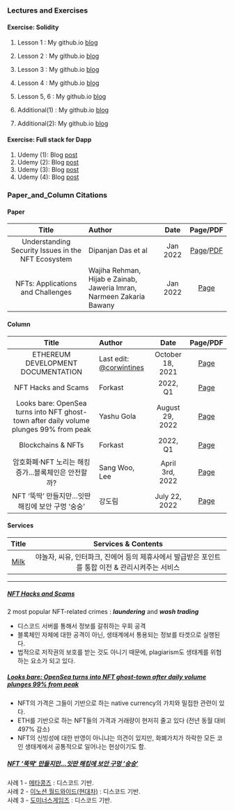 ### Lectures and Exercises

#### Exercise: Solidity

1. Lesson 1 : My github.io [blog](https://snp0301.github.io/solidity/230215Solidity/)
2. Lesson 2 : My github.io [blog](https://snp0301.github.io/solidity/230221Solidity/)
3. Lesson 3 : My github.io [blog](https://snp0301.github.io/solidity/230223Solidty/)
4. Lesson 4 : My github.io [blog](https://snp0301.github.io/solidity/230227Solidity/)
5. Lesson 5, 6 : My github.io [blog](https://snp0301.github.io/solidity/230308Solidity/)

6. Additional(1) : My github.io [blog](https://snp0301.github.io/solidity/230213Solidity/)
7. Additional(2): My github.io [blog](https://snp0301.github.io/solidity/230214Solidity/)

#### Exercise: Full stack for Dapp

1. Udemy (1): Blog [post](https://snp0301.github.io/daily/230410Daily/)
2. Udemy (2): Blog [post](https://snp0301.github.io/daily/230411Daily/)
3. Udemy (3): Blog [post](https://snp0301.github.io/daily/230412Daily/)
4. Udemy (4): Blog [post](https://snp0301.github.io/daily/230413Daily/)

### Paper_and_Column Citations

#### Paper

|                       Title                        | Author                                                               |   Date   |                                       Page/PDF                                       |
| :------------------------------------------------: | :------------------------------------------------------------------- | :------: | :----------------------------------------------------------------------------------: |
| Understanding Security Issues in the NFT Ecosystem | Dipanjan Das et al                                                   | Jan 2022 | [Page](https://arxiv.org/abs/2111.08893)/[PDF](https://arxiv.org/pdf/2111.08893.pdf) |
|         NFTs: Applications and Challenges          | Wajiha Rehman, Hijab e Zainab, Jaweria Imran, Narmeen Zakaria Bawany | Jan 2022 |                 [Page](https://ieeexplore.ieee.org/document/9677260)                 |

#### Column

|                                         Title                                          | Author                                                    |       Date       |                                                        Page/PDF                                                        |
| :------------------------------------------------------------------------------------: | :-------------------------------------------------------- | :--------------: | :--------------------------------------------------------------------------------------------------------------------: |
|                           ETHEREUM DEVELOPMENT DOCUMENTATION                           | Last edit: [@corwintines](https://github.com/corwintines) | October 18, 2021 |                                    [Page](https://ethereum.org/en/developers/docs/)                                    |
|                                  NFT Hacks and Scams                                   | Forkast                                                   |     2022, Q1     |                       [Page](https://forkast.news/state-of-the-nft-market/nft-hacks-and-scams/)                        |
| Looks bare: OpenSea turns into NFT ghost-town after daily volume plunges 99% from peak | Yashu Gola                                                | August 29, 2022  | [Page](https://cointelegraph.com/news/looks-bare-opensea-turns-into-nft-ghost-town-after-volume-plunges-99-in-90-days) |
|                                   Blockchains & NFTs                                   | Forkast                                                   |     2022, Q1     |                       [Page](https://forkast.news/state-of-the-nft-market/blockchains-and-nfts/)                       |
|                  암호화폐·NFT 노리는 해킹 증가...블록체인은 안전할까?                  | Sang Woo, Lee                                             | April 3rd, 2022  |                                 [Page](https://www.ajunews.com/view/20220403073351876)                                 |
|                    NFT ‘뚝딱’ 만들지만…잇딴 해킹에 보안 구멍 ‘숭숭’                    | 강도림                                                    |  July 22, 2022   |                                  [Page](https://www.sedaily.com/NewsView/268LGVAIWR)                                   |

#### Services

|                       Title                       |                                       Services & Contents                                        |
| :-----------------------------------------------: | :----------------------------------------------------------------------------------------------: |
| [Milk](https://milkplay.com/#/news/press?lang=ko) | 야놀자, 씨유, 인터파크, 진에어 등의 제휴사에서 발급받은 포인트를 통합 이전 & 관리시켜주는 서비스 |

---

##### [NFT Hacks and Scams](https://forkast.news/state-of-the-nft-market/nft-hacks-and-scams/)

2 most popular NFT-related crimes : **_laundering_** and **_wash trading_**

- 디스코드 서버를 통해서 정보를 갈취하는 우회 공격
- 블록체인 자체에 대한 공격이 아닌, 생태계에서 통용되는 정보를 타겟으로 실행된다.
- 법적으로 저작권의 보호를 받는 것도 아니기 때문에, plagiarism도 생태계를 위협하는 요소가 되고 있다.

##### [Looks bare: OpenSea turns into NFT ghost-town after daily volume plunges 99% from peak](https://cointelegraph.com/news/looks-bare-opensea-turns-into-nft-ghost-town-after-volume-plunges-99-in-90-days)

- NFT의 가격은 그들이 기반으로 하는 native currency의 가치와 밀접한 관련이 있다.
- ETH를 기반으로 하는 NFT들의 가격과 거래량이 현저히 줄고 있다 (전년 동월 대비 497% 감소)
- NFT의 신빙성에 대한 반영이 아니냐는 의견이 있지만, 화폐가치가 하락한 모든 코인 생태계에서 공통적으로 일어나는 현상이기도 함.

##### [NFT ‘뚝딱’ 만들지만…잇딴 해킹에 보안 구멍 ‘숭숭’](https://www.sedaily.com/NewsView/268LGVAIWR)

사례 1 - [메타콩즈](https://www.coindeskkorea.com/news/articleView.html?idxno=79023) : 디스코드 기반. <br>
사례 2 - [이노션 월드와이드(현대차)](https://www.sisaon.co.kr/news/articleView.html?idxno=139775) : 디스코드 기반. <br>
사례 3 - [도미너스게임즈](https://medium.com/@ROTL.NFT/%EB%94%94%EC%8A%A4%EC%BD%94%EB%93%9C-%ED%95%B4%ED%82%B9-%EB%B3%B4%EC%83%81%EC%95%88-%EB%B0%8F-%EC%82%AC%ED%9B%84-%EC%B2%98%EB%A6%AC-e6a17f33aee5) : 디스코드 기반.
